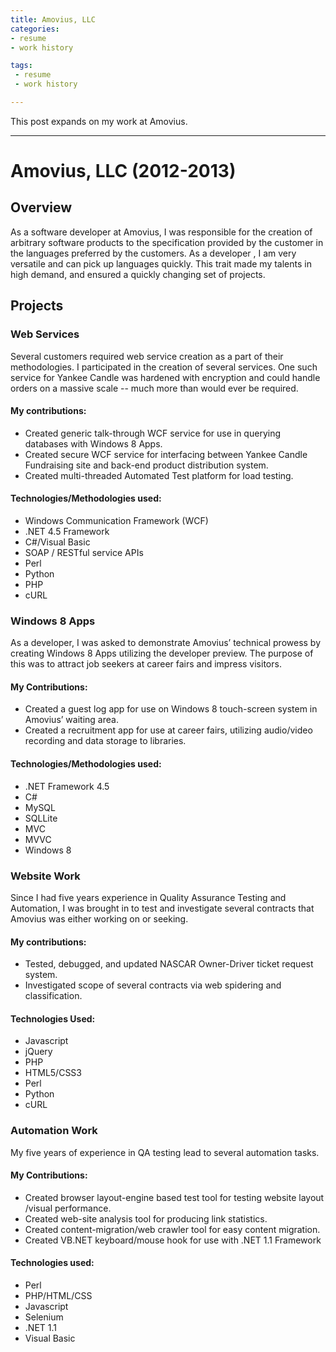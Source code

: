 ```yaml
---
title: Amovius, LLC
categories:
- resume
- work history

tags:
 - resume
 - work history

---
```


This post expands on my work at Amovius.

---

# Amovius, LLC (2012-2013)
## Overview
<p>As a software developer at Amovius, I was responsible for the creation of arbitrary software products to the specification provided by the customer in the languages preferred by the customers. As a developer , I am very versatile and can pick up languages quickly. This trait made my talents in high demand, and ensured a quickly changing set of projects. </p>  

## Projects
### Web Services 
<p>Several customers required web service creation as a part of their methodologies. I participated in the creation of several services. One such service for Yankee Candle was hardened with encryption and could handle orders on a massive scale -- much more than would ever be required. </p>

#### My contributions: 
- Created generic talk-through WCF service for use in querying databases with Windows 8 Apps.  
- Created secure WCF service for interfacing between Yankee Candle Fundraising site and back-end product distribution system.  
- Created multi-threaded Automated Test platform for load testing. 

#### Technologies/Methodologies used: 
- Windows Communication Framework (WCF) 
- .NET 4.5 Framework 
- C#/Visual Basic 
- SOAP / RESTful service APIs 
- Perl 
- Python 
- PHP
- cURL 

### Windows 8 Apps 
<p>As a developer, I was asked to demonstrate Amovius’ technical prowess by creating Windows 8 Apps utilizing the developer preview. The purpose of this was to attract job seekers at career fairs and impress visitors. </p>

#### My Contributions: 
- Created a guest log app for use on Windows 8 touch-screen system in Amovius’ waiting area.  
- Created a recruitment app for use at career fairs, utilizing audio/video recording and data storage to libraries. 

#### Technologies/Methodologies used: 
- .NET Framework 4.5 
- C# 
- MySQL 
- SQLLite 
- MVC 
- MVVC 
- Windows 8 

### Website Work 
<p>Since I had five years experience in Quality Assurance Testing and Automation, I was brought in to test and investigate several contracts that Amovius was either working on or seeking. </p> 

#### My contributions: 
- Tested, debugged, and updated NASCAR Owner-Driver ticket request system.  
- Investigated scope of several contracts via web spidering and classification.  

#### Technologies Used: 
- Javascript 
- jQuery 
- PHP  
- HTML5/CSS3 
- Perl 
- Python 
- cURL 

### Automation Work 
<p>My five years of experience in QA testing lead to several automation tasks.</p> 

#### My Contributions: 
- Created browser layout-engine based test tool for testing website layout /visual performance. 
- Created web-site analysis tool for producing link statistics.  
- Created content-migration/web crawler tool for easy content migration. 
- Created VB.NET keyboard/mouse hook for use with .NET 1.1 Framework 

#### Technologies used: 
- Perl 
- PHP/HTML/CSS 
- Javascript 
- Selenium 
- .NET 1.1 
- Visual Basic 

